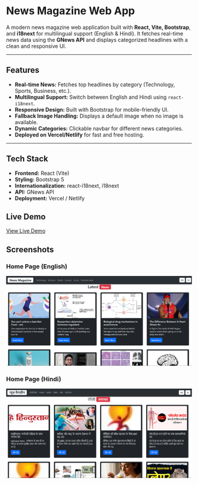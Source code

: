 # News Magazine Web App

A modern news magazine web application built with **React, Vite, Bootstrap**, and **i18next** for multilingual support (English & Hindi). It fetches real-time news data using the **GNews API** and displays categorized headlines with a clean and responsive UI.

---

## Features
- **Real-time News:** Fetches top headlines by category (Technology, Sports, Business, etc.).
- **Multilingual Support:** Switch between English and Hindi using `react-i18next`.
- **Responsive Design:** Built with Bootstrap for mobile-friendly UI.
- **Fallback Image Handling:** Displays a default image when no image is available.
- **Dynamic Categories:** Clickable navbar for different news categories.
- **Deployed on Vercel/Netlify** for fast and free hosting.

---

## Tech Stack
- **Frontend:** React (Vite)
- **Styling:** Bootstrap 5
- **Internationalization:** react-i18next, i18next
- **API:** GNews API
- **Deployment:** Vercel / Netlify

## Live Demo
[View Live Demo](https://news-magazine-4zw2ogoir-priyankas-projects-5a9bd4df.vercel.app)

## Screenshots

### Home Page (English)
![Home Page](src/assets/homepage-en.png)

### Home Page (Hindi)
![Home Page Hindi](src/assets/homepage-hi.png)
